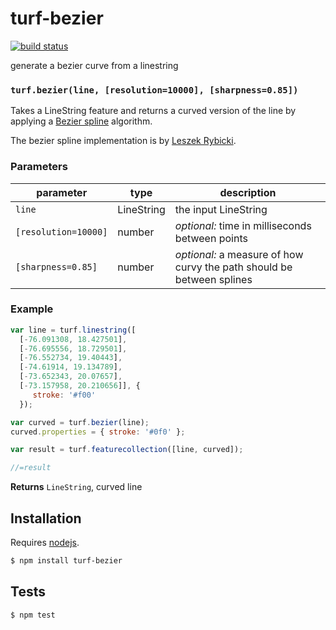 # turf-bezier

[![build status](https://secure.travis-ci.org/Turfjs/turf-bezier.png)](http://travis-ci.org/Turfjs/turf-bezier)

generate a bezier curve from a linestring


### `turf.bezier(line, [resolution=10000], [sharpness=0.85])`

Takes a LineString feature and returns a curved version of the line
by applying a [Bezier spline](http://en.wikipedia.org/wiki/B%C3%A9zier_spline)
algorithm.

The bezier spline implementation is by [Leszek Rybicki](http://leszek.rybicki.cc/).


### Parameters

| parameter            | type       | description                                                           |
| -------------------- | ---------- | --------------------------------------------------------------------- |
| `line`               | LineString | the input LineString                                                  |
| `[resolution=10000]` | number     | _optional:_ time in milliseconds between points                       |
| `[sharpness=0.85]`   | number     | _optional:_ a measure of how curvy the path should be between splines |


### Example

```js
var line = turf.linestring([
  [-76.091308, 18.427501],
  [-76.695556, 18.729501],
  [-76.552734, 19.40443],
  [-74.61914, 19.134789],
  [-73.652343, 20.07657],
  [-73.157958, 20.210656]], {
     stroke: '#f00'
  });

var curved = turf.bezier(line);
curved.properties = { stroke: '#0f0' };

var result = turf.featurecollection([line, curved]);

//=result
```


**Returns** `LineString`, curved line

## Installation

Requires [nodejs](http://nodejs.org/).

```sh
$ npm install turf-bezier
```

## Tests

```sh
$ npm test
```


